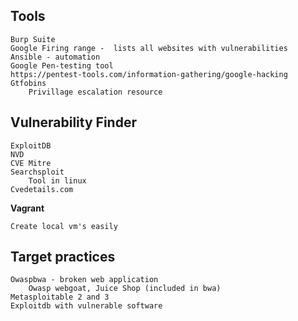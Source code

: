 ## **Tools**
	Burp Suite
	Google Firing range -  lists all websites with vulnerabilities
	Ansible - automation
	Google Pen-testing tool
	https://pentest-tools.com/information-gathering/google-hacking
	Gtfobins
		Privillage escalation resource

## **Vulnerability Finder**
	ExploitDB
	NVD
	CVE Mitre
	Searchsploit
		Tool in linux
	Cvedetails.com

**Vagrant**

	Create local vm's easily
	
## **Target practices**
	Owaspbwa - broken web application
		Owasp webgoat, Juice Shop (included in bwa)
	Metasploitable 2 and 3
	Exploitdb with vulnerable software